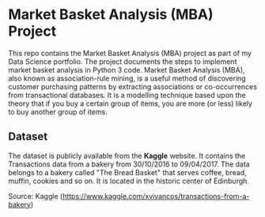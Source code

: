 # Market Basket Analysis (MBA) Project
This repo contains the Market Basket Analysis (MBA) project as part of my Data Science portfolio. The project documents the steps to implement market basket analysis in Python 3 code. Market Basket Analysis (MBA), also known as association-rule mining, is a useful method of discovering customer purchasing patterns by extracting associations or co-occurrences from transactional databases. It is a modelling technique based upon the theory that if you buy a certain group of items, you are more (or less) likely to buy another group of items.  

## Dataset
The dataset is publicly available from the **Kaggle** website. It contains the Transactions data from a bakery from 30/10/2016 to 09/04/2017. The data belongs to a bakery called "The Bread Basket" that serves coffee, bread, muffin, cookies and so on. It is located in the historic center of Edinburgh.

Source: Kaggle (https://www.kaggle.com/xvivancos/transactions-from-a-bakery)